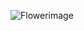 ![Flowerimage](https://www.google.com/search?q=Nowruz&hl=en&sxsrf=APq-WBsg_gP2WKwIn1OFonJYK5XehivJ9g:1647758812638&tbm=isch&source=iu&ictx=1&vet=1&fir=7TZVeH0DkdVVmM%252C3QMo3sIGBN0yBM%252C_%253BSgDFHX_iePGJDM%252CSlhTRislnXquQM%252C_%253B9SgiHhtIbM6hsM%252CgGImTXHd3FIKoM%252C_%253BtjgklwnWvTwnRM%252C45wCpCbROlX8vM%252C_&usg=AI4_-kSQdTcx3QBIISJBFwLglb4DryWpAg&sa=X&ved=2ahUKEwinps_1i9T2AhV0T2wGHQTEA90Q_h16BAgwEAE#imgrc=SgDFHX_iePGJDM)
